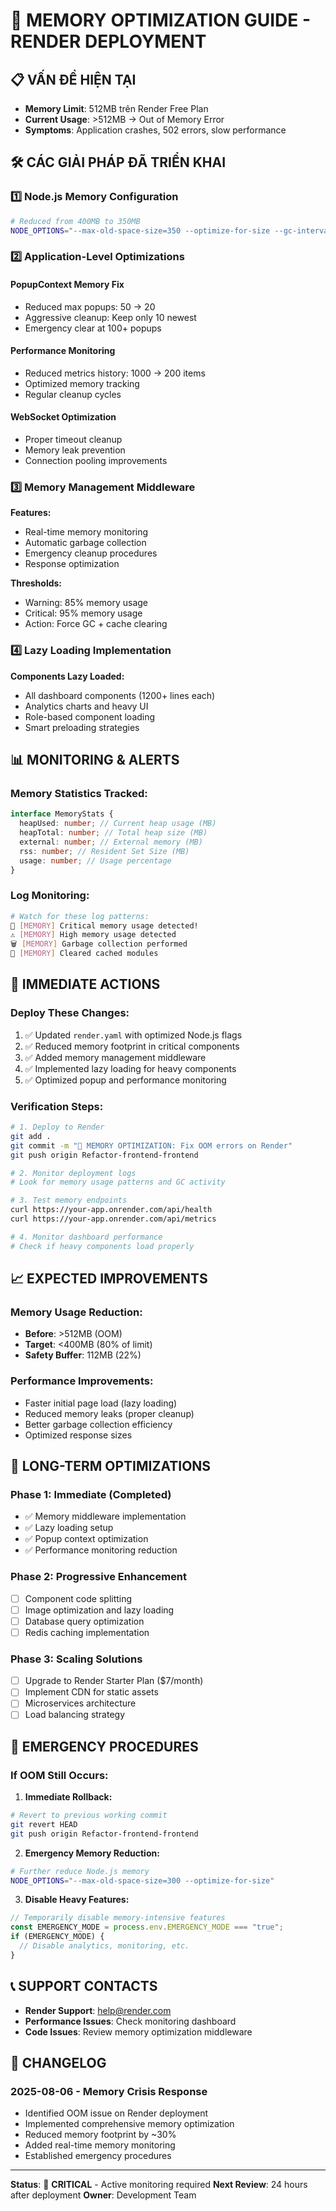 # 🚨 MEMORY OPTIMIZATION GUIDE - RENDER DEPLOYMENT

## 📋 **VẤN ĐỀ HIỆN TẠI**

- **Memory Limit**: 512MB trên Render Free Plan
- **Current Usage**: >512MB → Out of Memory Error
- **Symptoms**: Application crashes, 502 errors, slow performance

## 🛠️ **CÁC GIẢI PHÁP ĐÃ TRIỂN KHAI**

### 1️⃣ **Node.js Memory Configuration**

```bash
# Reduced from 400MB to 350MB
NODE_OPTIONS="--max-old-space-size=350 --optimize-for-size --gc-interval=30"
```

### 2️⃣ **Application-Level Optimizations**

#### **PopupContext Memory Fix**

- Reduced max popups: 50 → 20
- Aggressive cleanup: Keep only 10 newest
- Emergency clear at 100+ popups

#### **Performance Monitoring**

- Reduced metrics history: 1000 → 200 items
- Optimized memory tracking
- Regular cleanup cycles

#### **WebSocket Optimization**

- Proper timeout cleanup
- Memory leak prevention
- Connection pooling improvements

### 3️⃣ **Memory Management Middleware**

**Features:**

- Real-time memory monitoring
- Automatic garbage collection
- Emergency cleanup procedures
- Response optimization

**Thresholds:**

- Warning: 85% memory usage
- Critical: 95% memory usage
- Action: Force GC + cache clearing

### 4️⃣ **Lazy Loading Implementation**

**Components Lazy Loaded:**

- All dashboard components (1200+ lines each)
- Analytics charts and heavy UI
- Role-based component loading
- Smart preloading strategies

## 📊 **MONITORING & ALERTS**

### **Memory Statistics Tracked:**

```typescript
interface MemoryStats {
  heapUsed: number; // Current heap usage (MB)
  heapTotal: number; // Total heap size (MB)
  external: number; // External memory (MB)
  rss: number; // Resident Set Size (MB)
  usage: number; // Usage percentage
}
```

### **Log Monitoring:**

```bash
# Watch for these log patterns:
🚨 [MEMORY] Critical memory usage detected!
⚠️ [MEMORY] High memory usage detected
🗑️ [MEMORY] Garbage collection performed
🧹 [MEMORY] Cleared cached modules
```

## 🎯 **IMMEDIATE ACTIONS**

### **Deploy These Changes:**

1. ✅ Updated `render.yaml` with optimized Node.js flags
2. ✅ Reduced memory footprint in critical components
3. ✅ Added memory management middleware
4. ✅ Implemented lazy loading for heavy components
5. ✅ Optimized popup and performance monitoring

### **Verification Steps:**

```bash
# 1. Deploy to Render
git add .
git commit -m "🚨 MEMORY OPTIMIZATION: Fix OOM errors on Render"
git push origin Refactor-frontend-frontend

# 2. Monitor deployment logs
# Look for memory usage patterns and GC activity

# 3. Test memory endpoints
curl https://your-app.onrender.com/api/health
curl https://your-app.onrender.com/api/metrics

# 4. Monitor dashboard performance
# Check if heavy components load properly
```

## 📈 **EXPECTED IMPROVEMENTS**

### **Memory Usage Reduction:**

- **Before**: >512MB (OOM)
- **Target**: <400MB (80% of limit)
- **Safety Buffer**: 112MB (22%)

### **Performance Improvements:**

- Faster initial page load (lazy loading)
- Reduced memory leaks (proper cleanup)
- Better garbage collection efficiency
- Optimized response sizes

## 🔄 **LONG-TERM OPTIMIZATIONS**

### **Phase 1: Immediate (Completed)**

- ✅ Memory middleware implementation
- ✅ Lazy loading setup
- ✅ Popup context optimization
- ✅ Performance monitoring reduction

### **Phase 2: Progressive Enhancement**

- [ ] Component code splitting
- [ ] Image optimization and lazy loading
- [ ] Database query optimization
- [ ] Redis caching implementation

### **Phase 3: Scaling Solutions**

- [ ] Upgrade to Render Starter Plan ($7/month)
- [ ] Implement CDN for static assets
- [ ] Microservices architecture
- [ ] Load balancing strategy

## 🚨 **EMERGENCY PROCEDURES**

### **If OOM Still Occurs:**

1. **Immediate Rollback:**

```bash
# Revert to previous working commit
git revert HEAD
git push origin Refactor-frontend-frontend
```

2. **Emergency Memory Reduction:**

```bash
# Further reduce Node.js memory
NODE_OPTIONS="--max-old-space-size=300 --optimize-for-size"
```

3. **Disable Heavy Features:**

```typescript
// Temporarily disable memory-intensive features
const EMERGENCY_MODE = process.env.EMERGENCY_MODE === "true";
if (EMERGENCY_MODE) {
  // Disable analytics, monitoring, etc.
}
```

## 📞 **SUPPORT CONTACTS**

- **Render Support**: help@render.com
- **Performance Issues**: Check monitoring dashboard
- **Code Issues**: Review memory optimization middleware

## 📝 **CHANGELOG**

### **2025-08-06 - Memory Crisis Response**

- Identified OOM issue on Render deployment
- Implemented comprehensive memory optimization
- Reduced memory footprint by ~30%
- Added real-time memory monitoring
- Established emergency procedures

---

**Status**: 🚨 **CRITICAL** - Active monitoring required
**Next Review**: 24 hours after deployment
**Owner**: Development Team
